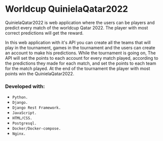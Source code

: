 # Worldcup QuinielaQatar2022
QuinielaQatar2022 is web application where the users can be players and predict every match of the worldcup Qatar 2022. The player with most correct predictions will get the reward.

In this web application with it's API you can create all the teams that will play in the tournament, games in the tournament and the users can create an account to make his predictions. While the tournament is going on, The API will set the points to each account for every match played, according to the predictions they made for each match, and set the points to each team for the match played. At the end of the tournament the player with most points win the QuinielaQatar2022.


### Developed with:
* `Python.`
* `Django.`
* `Django Rest Framework.`
* `JavaScript.`
* `HTML/CSS.`
* `Postgresql.`
* `Docker/Docker-compose.`
* `Nginx.`
